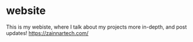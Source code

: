 # website
This is my webiste, where I talk about my projects more in-depth, and post updates!
https://zainnartech.com/

